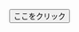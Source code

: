 <script type="text/javascript">
    myCnt = 4;

    // URLのリスト
    myTable = new Array(
        "https://docs.google.com/forms/d/e/1FAIpQLSeH9eB5jiVsOU5YsRd7wCsVyyB_Ql-6YuavwQ66-rT-qeoHOA/viewform?usp=header",
        "https://docs.google.com/forms/d/e/1FAIpQLScgXWmxzSALaUQBUD-79ph52nuX70bdmsX-Ig0KIdcxhPkMEw/viewform?usp=header",
        "https://docs.google.com/forms/d/e/1FAIpQLSeIlxTdhit4mPxIYwxWT1rVOYqGkBOCs2iAubFkIN8nazCTig/viewform?usp=header",
　　　　"https://docs.google.com/forms/d/e/1FAIpQLSc1xA8Nlrl06HX_1ek5uBS_n_Zknqn2Wl6teiFSdp9-4XBNPw/viewform?usp=header",
        "https://docs.google.com/forms/d/e/1FAIpQLSexd4bIA8mOzaTXS3OIqcllyYXQuPfQTi1Vsc0yULYngSv-tQ/viewform?usp=header",
        "https://docs.google.com/forms/d/e/1FAIpQLSciRGu3rHSdaQoZCiVGhFxdNDUAnZRCNfuEDYu3NK--vd6gjQ/viewform?usp=publish-editor",
        
 "https://docs.google.com/forms/d/e/1FAIpQLSfiX7h5FsG3JkF_Td-n4bSczJOyaiZGdG10Tf9AzFM5b8Rnow/viewform?usp=publish-editor"
    );

    // ランダムに選んで飛ばす関数
    function myRndLink() {
        myRnd = Math.floor(Math.random() * myCnt);
        location.href = myTable[myRnd];
    }
</script>

<form>
    <input type="button" value="ここをクリック" onclick="myRndLink()">
</form>
